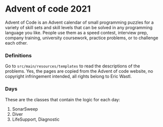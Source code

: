 # Advent of code 2021

Advent of Code is an Advent calendar of small programming puzzles for a variety of skill sets and skill levels that can be solved in any programming language you like. People use them as a speed contest, interview prep, company training, university coursework, practice problems, or to challenge each other.

### Definitions

Go to `src/main/resources/templates` to read the descriptions of the problems. Yes, the pages are copied from the Advent of code website, no copyright infringement intended, all rights belong to Eric Wastl. 

### Days

These are the classes that contain the logic for each day:

1. SonarSweep
2. Diver
3. LifeSupport, Diagnostic
